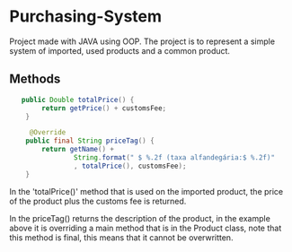 
# Purchasing-System

Project made with JAVA using OOP. The project is to represent a simple system of imported, used products and a common product.




## Methods

```JAVA
   public Double totalPrice() {
        return getPrice() + customsFee;
    }

     @Override
    public final String priceTag() {
        return getName() +
                String.format(" $ %.2f (taxa alfandegária:$ %.2f)"
                , totalPrice(), customsFee);
    }
```
In the 'totalPrice()' method that is used on the imported product, the price of the product plus the customs fee is returned.

In the priceTag() returns the description of the product, in the example above it is overriding a main method that is in the Product class, note that this method is final, this means that it cannot be overwritten.


